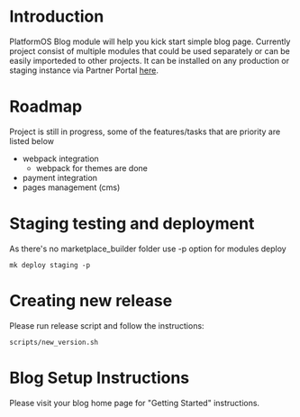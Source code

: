 # Introduction

PlatformOS Blog module will help you kick start simple blog page. Currently project consist of multiple modules that could be used separately or can be easily importeded to other projects. It can be installed on any production or staging instance via Partner Portal [here](https://portal.apps.near-me.com/marketplace/pos_modules/new?id=19).

# Roadmap

Project is still in progress, some of the features/tasks that are priority are listed below

* webpack integration
  * webpack for themes are done
* payment integration
* pages management (cms)

# Staging testing and deployment

As there's no marketplace_builder folder use -p option for modules deploy

`mk deploy staging -p`

# Creating new release

Please run release script and follow the instructions:

`scripts/new_version.sh`


# Blog Setup Instructions

Please visit your blog home page for "Getting Started" instructions.
